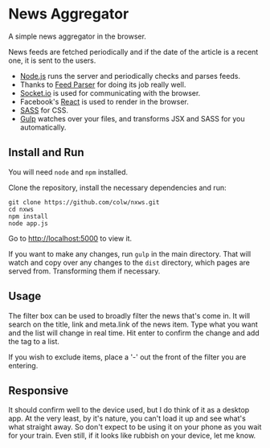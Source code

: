# News Aggregator

A simple news aggregator in the browser.

News feeds are fetched periodically and if the date of the article is a recent one, it is sent to the users.

- [Node.js](http://nodejs.org) runs the server and periodically checks and parses feeds.
- Thanks to [Feed Parser](https://github.com/danmactough/node-feedparser) for doing its job really well.
- [Socket.io](http://socket.io) is used for communicating with the browser.
- Facebook's [React](http://facebook.github.io/react) is used to render in the browser.
- [SASS](http://sass-lang.com) for CSS.
- [Gulp](http://gulpjs.com) watches over your files, and transforms JSX and SASS for you automatically.

## Install and Run

You will need `node` and `npm` installed.

Clone the repository, install the necessary dependencies and run:

    git clone https://github.com/colw/nxws.git
    cd nxws
    npm install
    node app.js

Go to [http://localhost:5000](http://localhost:5000) to view it.

If you want to make any changes, run `gulp` in the main directory. That will watch and copy over any changes to the
`dist` directory, which pages are served from. Transforming them if necessary.

## Usage

The filter box can be used to broadly filter the news that's come in. It will search on the title, link and meta.link
of the news item. Type what you want and the list will change in real time. Hit enter to confirm the change and add the
tag to a list.

If you wish to exclude items, place a '-' out the front of the filter you are entering.

## Responsive

It should confirm well to the device used, but I do think of it as a desktop app. At the very least, by it's nature,
you can't load it up and see what's what straight away. So don't expect to be using it on your phone as you wait for
your train. Even still, if it looks like rubbish on your device, let me know.
    
    
